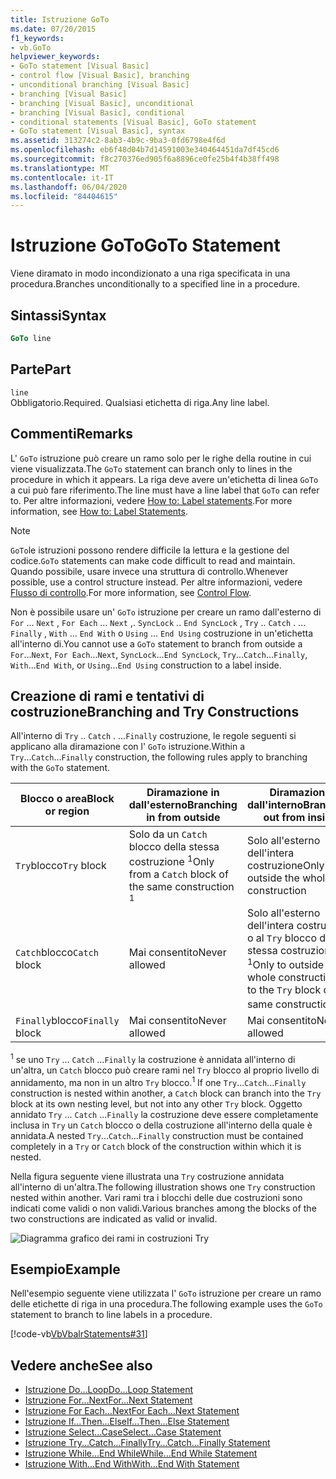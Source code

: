 ```yaml
---
title: Istruzione GoTo
ms.date: 07/20/2015
f1_keywords:
- vb.GoTo
helpviewer_keywords:
- GoTo statement [Visual Basic]
- control flow [Visual Basic], branching
- unconditional branching [Visual Basic]
- branching [Visual Basic]
- branching [Visual Basic], unconditional
- branching [Visual Basic], conditional
- conditional statements [Visual Basic], GoTo statement
- GoTo statement [Visual Basic], syntax
ms.assetid: 313274c2-8ab3-4b9c-9ba3-0fd6798e4f6d
ms.openlocfilehash: eb6f48d04b7d14591003e340464451da7df45cd6
ms.sourcegitcommit: f8c270376ed905f6a8896ce0fe25b4f4b38ff498
ms.translationtype: MT
ms.contentlocale: it-IT
ms.lasthandoff: 06/04/2020
ms.locfileid: "84404615"
---
```

# <a name="goto-statement"></a><span data-ttu-id="92d8a-102">Istruzione GoTo</span><span class="sxs-lookup"><span data-stu-id="92d8a-102">GoTo Statement</span></span>
<span data-ttu-id="92d8a-103">Viene diramato in modo incondizionato a una riga specificata in una procedura.</span><span class="sxs-lookup"><span data-stu-id="92d8a-103">Branches unconditionally to a specified line in a procedure.</span></span>  
  
## <a name="syntax"></a><span data-ttu-id="92d8a-104">Sintassi</span><span class="sxs-lookup"><span data-stu-id="92d8a-104">Syntax</span></span>  
  
```vb  
GoTo line  
```  
  
## <a name="part"></a><span data-ttu-id="92d8a-105">Parte</span><span class="sxs-lookup"><span data-stu-id="92d8a-105">Part</span></span>  
 `line`  
 <span data-ttu-id="92d8a-106">Obbligatorio.</span><span class="sxs-lookup"><span data-stu-id="92d8a-106">Required.</span></span> <span data-ttu-id="92d8a-107">Qualsiasi etichetta di riga.</span><span class="sxs-lookup"><span data-stu-id="92d8a-107">Any line label.</span></span>  
  
## <a name="remarks"></a><span data-ttu-id="92d8a-108">Commenti</span><span class="sxs-lookup"><span data-stu-id="92d8a-108">Remarks</span></span>  
 <span data-ttu-id="92d8a-109">L' `GoTo` istruzione può creare un ramo solo per le righe della routine in cui viene visualizzata.</span><span class="sxs-lookup"><span data-stu-id="92d8a-109">The `GoTo` statement can branch only to lines in the procedure in which it appears.</span></span> <span data-ttu-id="92d8a-110">La riga deve avere un'etichetta di linea `GoTo` a cui può fare riferimento.</span><span class="sxs-lookup"><span data-stu-id="92d8a-110">The line must have a line label that `GoTo` can refer to.</span></span> <span data-ttu-id="92d8a-111">Per altre informazioni, vedere [How to: Label statements](../../programming-guide/program-structure/how-to-label-statements.md).</span><span class="sxs-lookup"><span data-stu-id="92d8a-111">For more information, see [How to: Label Statements](../../programming-guide/program-structure/how-to-label-statements.md).</span></span>  
  
> [!NOTE]
> <span data-ttu-id="92d8a-112">`GoTo`le istruzioni possono rendere difficile la lettura e la gestione del codice.</span><span class="sxs-lookup"><span data-stu-id="92d8a-112">`GoTo` statements can make code difficult to read and maintain.</span></span> <span data-ttu-id="92d8a-113">Quando possibile, usare invece una struttura di controllo.</span><span class="sxs-lookup"><span data-stu-id="92d8a-113">Whenever possible, use a control structure instead.</span></span> <span data-ttu-id="92d8a-114">Per altre informazioni, vedere [Flusso di controllo](../../programming-guide/language-features/control-flow/index.md).</span><span class="sxs-lookup"><span data-stu-id="92d8a-114">For more information, see [Control Flow](../../programming-guide/language-features/control-flow/index.md).</span></span>  
  
 <span data-ttu-id="92d8a-115">Non è possibile usare un' `GoTo` istruzione per creare un ramo dall'esterno di `For` ... `Next` , `For Each` ... `Next` ,. `SyncLock` .. `End SyncLock` , `Try` .. `Catch` . ... `Finally` , `With` ... `End With` o `Using` ... `End Using` costruzione in un'etichetta all'interno di.</span><span class="sxs-lookup"><span data-stu-id="92d8a-115">You cannot use a `GoTo` statement to branch from outside a `For`...`Next`, `For Each`...`Next`, `SyncLock`...`End SyncLock`, `Try`...`Catch`...`Finally`, `With`...`End With`, or `Using`...`End Using` construction to a label inside.</span></span>  
  
## <a name="branching-and-try-constructions"></a><span data-ttu-id="92d8a-116">Creazione di rami e tentativi di costruzione</span><span class="sxs-lookup"><span data-stu-id="92d8a-116">Branching and Try Constructions</span></span>  
 <span data-ttu-id="92d8a-117">All'interno di `Try` .. `Catch` . ...`Finally` costruzione, le regole seguenti si applicano alla diramazione con l' `GoTo` istruzione.</span><span class="sxs-lookup"><span data-stu-id="92d8a-117">Within a `Try`...`Catch`...`Finally` construction, the following rules apply to branching with the `GoTo` statement.</span></span>  
  
|<span data-ttu-id="92d8a-118">Blocco o area</span><span class="sxs-lookup"><span data-stu-id="92d8a-118">Block or region</span></span>|<span data-ttu-id="92d8a-119">Diramazione in dall'esterno</span><span class="sxs-lookup"><span data-stu-id="92d8a-119">Branching in from outside</span></span>|<span data-ttu-id="92d8a-120">Diramazione dall'interno</span><span class="sxs-lookup"><span data-stu-id="92d8a-120">Branching out from inside</span></span>|  
|---------------------|-------------------------------|-------------------------------|  
|<span data-ttu-id="92d8a-121">`Try`blocco</span><span class="sxs-lookup"><span data-stu-id="92d8a-121">`Try` block</span></span>|<span data-ttu-id="92d8a-122">Solo da un `Catch` blocco della stessa costruzione <sup>1</sup></span><span class="sxs-lookup"><span data-stu-id="92d8a-122">Only from a `Catch` block of the same construction <sup>1</sup></span></span>|<span data-ttu-id="92d8a-123">Solo all'esterno dell'intera costruzione</span><span class="sxs-lookup"><span data-stu-id="92d8a-123">Only to outside the whole construction</span></span>|  
|<span data-ttu-id="92d8a-124">`Catch`blocco</span><span class="sxs-lookup"><span data-stu-id="92d8a-124">`Catch` block</span></span>|<span data-ttu-id="92d8a-125">Mai consentito</span><span class="sxs-lookup"><span data-stu-id="92d8a-125">Never allowed</span></span>|<span data-ttu-id="92d8a-126">Solo all'esterno dell'intera costruzione o al `Try` blocco della stessa costruzione <sup>1</sup></span><span class="sxs-lookup"><span data-stu-id="92d8a-126">Only to outside the whole construction, or to the `Try` block of the same construction <sup>1</sup></span></span>|  
|<span data-ttu-id="92d8a-127">`Finally`blocco</span><span class="sxs-lookup"><span data-stu-id="92d8a-127">`Finally` block</span></span>|<span data-ttu-id="92d8a-128">Mai consentito</span><span class="sxs-lookup"><span data-stu-id="92d8a-128">Never allowed</span></span>|<span data-ttu-id="92d8a-129">Mai consentito</span><span class="sxs-lookup"><span data-stu-id="92d8a-129">Never allowed</span></span>|  
  
 <span data-ttu-id="92d8a-130"><sup>1</sup> se uno `Try` ... `Catch` ...`Finally` la costruzione è annidata all'interno di un'altra, un `Catch` blocco può creare rami nel `Try` blocco al proprio livello di annidamento, ma non in un altro `Try` blocco.</span><span class="sxs-lookup"><span data-stu-id="92d8a-130"><sup>1</sup> If one `Try`...`Catch`...`Finally` construction is nested within another, a `Catch` block can branch into the `Try` block at its own nesting level, but not into any other `Try` block.</span></span> <span data-ttu-id="92d8a-131">Oggetto annidato `Try` ... `Catch` ...`Finally` la costruzione deve essere completamente inclusa in `Try` un `Catch` blocco o della costruzione all'interno della quale è annidata.</span><span class="sxs-lookup"><span data-stu-id="92d8a-131">A nested `Try`...`Catch`...`Finally` construction must be contained completely in a `Try` or `Catch` block of the construction within which it is nested.</span></span>  
  
 <span data-ttu-id="92d8a-132">Nella figura seguente viene illustrata una `Try` costruzione annidata all'interno di un'altra.</span><span class="sxs-lookup"><span data-stu-id="92d8a-132">The following illustration shows one `Try` construction nested within another.</span></span> <span data-ttu-id="92d8a-133">Vari rami tra i blocchi delle due costruzioni sono indicati come validi o non validi.</span><span class="sxs-lookup"><span data-stu-id="92d8a-133">Various branches among the blocks of the two constructions are indicated as valid or invalid.</span></span>  
  
 ![Diagramma grafico dei rami in costruzioni Try](./media/goto-statement/try-construction-branching.gif)  
  
## <a name="example"></a><span data-ttu-id="92d8a-135">Esempio</span><span class="sxs-lookup"><span data-stu-id="92d8a-135">Example</span></span>  
 <span data-ttu-id="92d8a-136">Nell'esempio seguente viene utilizzata l' `GoTo` istruzione per creare un ramo delle etichette di riga in una procedura.</span><span class="sxs-lookup"><span data-stu-id="92d8a-136">The following example uses the `GoTo` statement to branch to line labels in a procedure.</span></span>  
  
 [!code-vb[VbVbalrStatements#31](~/samples/snippets/visualbasic/VS_Snippets_VBCSharp/VbVbalrStatements/VB/Class1.vb#31)]  
  
## <a name="see-also"></a><span data-ttu-id="92d8a-137">Vedere anche</span><span class="sxs-lookup"><span data-stu-id="92d8a-137">See also</span></span>

- [<span data-ttu-id="92d8a-138">Istruzione Do...Loop</span><span class="sxs-lookup"><span data-stu-id="92d8a-138">Do...Loop Statement</span></span>](do-loop-statement.md)
- [<span data-ttu-id="92d8a-139">Istruzione For...Next</span><span class="sxs-lookup"><span data-stu-id="92d8a-139">For...Next Statement</span></span>](for-next-statement.md)
- [<span data-ttu-id="92d8a-140">Istruzione For Each...Next</span><span class="sxs-lookup"><span data-stu-id="92d8a-140">For Each...Next Statement</span></span>](for-each-next-statement.md)
- [<span data-ttu-id="92d8a-141">Istruzione If...Then...Else</span><span class="sxs-lookup"><span data-stu-id="92d8a-141">If...Then...Else Statement</span></span>](if-then-else-statement.md)
- [<span data-ttu-id="92d8a-142">Istruzione Select...Case</span><span class="sxs-lookup"><span data-stu-id="92d8a-142">Select...Case Statement</span></span>](select-case-statement.md)
- [<span data-ttu-id="92d8a-143">Istruzione Try...Catch...Finally</span><span class="sxs-lookup"><span data-stu-id="92d8a-143">Try...Catch...Finally Statement</span></span>](try-catch-finally-statement.md)
- [<span data-ttu-id="92d8a-144">Istruzione While...End While</span><span class="sxs-lookup"><span data-stu-id="92d8a-144">While...End While Statement</span></span>](while-end-while-statement.md)
- [<span data-ttu-id="92d8a-145">Istruzione With...End With</span><span class="sxs-lookup"><span data-stu-id="92d8a-145">With...End With Statement</span></span>](with-end-with-statement.md)
